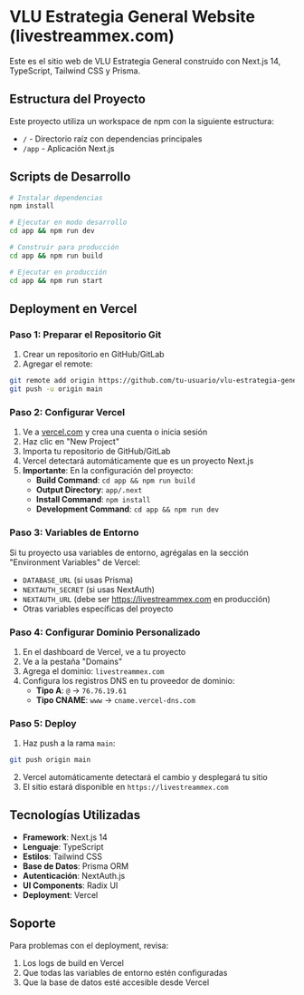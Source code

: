 
# VLU Estrategia General Website (livestreammex.com)

Este es el sitio web de VLU Estrategia General construido con Next.js 14, TypeScript, Tailwind CSS y Prisma.

## Estructura del Proyecto

Este proyecto utiliza un workspace de npm con la siguiente estructura:
- `/` - Directorio raíz con dependencias principales
- `/app` - Aplicación Next.js

## Scripts de Desarrollo

```bash
# Instalar dependencias
npm install

# Ejecutar en modo desarrollo
cd app && npm run dev

# Construir para producción
cd app && npm run build

# Ejecutar en producción
cd app && npm run start
```

## Deployment en Vercel

### Paso 1: Preparar el Repositorio Git

1. Crear un repositorio en GitHub/GitLab
2. Agregar el remote:
```bash
git remote add origin https://github.com/tu-usuario/vlu-estrategia-general-website.git
git push -u origin main
```

### Paso 2: Configurar Vercel

1. Ve a [vercel.com](https://vercel.com) y crea una cuenta o inicia sesión
2. Haz clic en "New Project"
3. Importa tu repositorio de GitHub/GitLab
4. Vercel detectará automáticamente que es un proyecto Next.js
5. **Importante**: En la configuración del proyecto:
   - **Build Command**: `cd app && npm run build`
   - **Output Directory**: `app/.next`
   - **Install Command**: `npm install`
   - **Development Command**: `cd app && npm run dev`

### Paso 3: Variables de Entorno

Si tu proyecto usa variables de entorno, agrégalas en la sección "Environment Variables" de Vercel:
- `DATABASE_URL` (si usas Prisma)
- `NEXTAUTH_SECRET` (si usas NextAuth)
- `NEXTAUTH_URL` (debe ser https://livestreammex.com en producción)
- Otras variables específicas del proyecto

### Paso 4: Configurar Dominio Personalizado

1. En el dashboard de Vercel, ve a tu proyecto
2. Ve a la pestaña "Domains"
3. Agrega el dominio: `livestreammex.com`
4. Configura los registros DNS en tu proveedor de dominio:
   - **Tipo A**: `@` → `76.76.19.61`
   - **Tipo CNAME**: `www` → `cname.vercel-dns.com`

### Paso 5: Deploy

1. Haz push a la rama `main`:
```bash
git push origin main
```
2. Vercel automáticamente detectará el cambio y desplegará tu sitio
3. El sitio estará disponible en `https://livestreammex.com`

## Tecnologías Utilizadas

- **Framework**: Next.js 14
- **Lenguaje**: TypeScript
- **Estilos**: Tailwind CSS
- **Base de Datos**: Prisma ORM
- **Autenticación**: NextAuth.js
- **UI Components**: Radix UI
- **Deployment**: Vercel

## Soporte

Para problemas con el deployment, revisa:
1. Los logs de build en Vercel
2. Que todas las variables de entorno estén configuradas
3. Que la base de datos esté accesible desde Vercel
